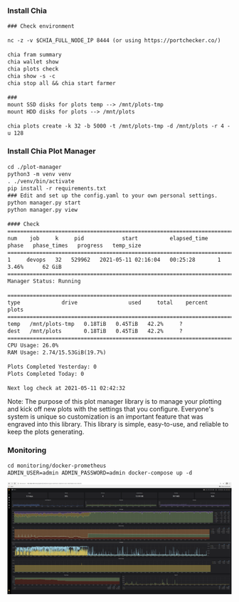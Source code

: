 ### Install Chia

```
### Check environment

nc -z -v $CHIA_FULL_NODE_IP 8444 (or using https://portchecker.co/)

chia fram summary
chia wallet show
chia plots check
chia show -s -c
chia stop all && chia start farmer 

### 
mount SSD disks for plots temp --> /mnt/plots-tmp
mount HDD disks for plots --> /mnt/plots

chia plots create -k 32 -b 5000 -t /mnt/plots-tmp -d /mnt/plots -r 4 -u 128
```

### Install Chia Plot Manager 

  
```
cd ./plot-manager
python3 -m venv venv
. ./venv/bin/activate
pip install -r requirements.txt
### Edit and set up the config.yaml to your own personal settings. 
python manager.py start
python manager.py view

#### Check 
===============================================================================================================
num    job     k     pid            start          elapsed_time   phase   phase_times   progress   temp_size
===============================================================================================================
1     devops   32   529962   2021-05-11 02:16:04   00:25:28       1                     3.46%      62 GiB   
===============================================================================================================
Manager Status: Running

==========================================================================
type             drive                used     total    percent   plots
==========================================================================
temp   /mnt/plots-tmp   0.18TiB   0.45TiB   42.2%     ?    
dest   /mnt/plots       0.18TiB   0.45TiB   42.2%     ?    
==========================================================================
CPU Usage: 26.0%
RAM Usage: 2.74/15.53GiB(19.7%)

Plots Completed Yesterday: 0
Plots Completed Today: 0

Next log check at 2021-05-11 02:42:32

```

Note: The purpose of this plot manager library is to manage your plotting and kick off new plots with the settings that you configure. Everyone's system is unique so customization is an important feature that was engraved into this library. This library is simple, easy-to-use, and reliable to keep the plots generating.

### Monitoring 

```
cd monitoring/docker-prometheus
ADMIN_USER=admin ADMIN_PASSWORD=admin docker-compose up -d

```

<img src="https://github.com/adavarski/chia-farming/blob/main/pictures/chia-host-monitoring.png" width="900">
